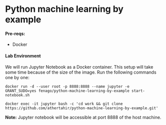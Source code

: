 # Python machine learning by example

#### Pre-reqs:
- Docker

#### Lab Environment
We will run Jupyter Notebook as a Docker container. This setup will take some time because of the size of the image. Run the following commands one by one:

`docker run -d --user root -p 8888:8888 --name jupyter -e GRANT_SUDO=yes fenago/python-machine-learning-by-example start-notebook.sh`

`docker exec -it jupyter bash -c 'cd work && git clone https://github.com/athertahir/python-machine-learning-by-example.git'`

**Note:** Jupyter notebook will be accessible at port 8888 of the host machine.
